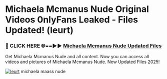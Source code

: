 # Michaela Mcmanus Nude Original Videos 0nlyFans Leaked - Files Updated! (leurt)

<h3>🔴 CLICK HERE 🌐==►► <a href="https://tinyurl.com/52m3yx9h" rel="nofollow">Michaela Mcmanus Nude Updated Files</a></h3>

Get Michaela Mcmanus Nude and all content. Now you can access all videos and pictures of Michaela Mcmanus Nude. New Updated Files 2025!

[![leurt](https://i.imgur.com/TnHtlc8.gif)](https://tinyurl.com/52m3yx9h)
michaela maass nude